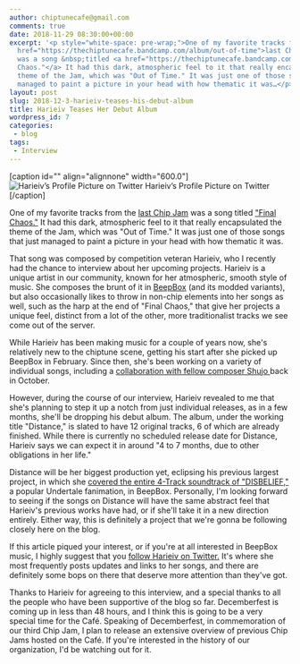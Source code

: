 ```yaml
---
author: chiptunecafe@gmail.com
comments: true
date: 2018-11-29 08:30:00+00:00
excerpt: '<p style="white-space: pre-wrap;">One of my favorite tracks from the <a
  href="https://thechiptunecafe.bandcamp.com/album/out-of-time">last Chip Jam</a>
  was a song &nbsp;titled <a href="https://thechiptunecafe.bandcamp.com/track/final-chaos">"Final
  Chaos."</a> It had this dark, atmospheric feel to it that really encapsulated the
  theme of the Jam, which was "Out of Time." It was just one of those songs that just
  managed to paint a picture in your head with how thematic it was…</p>'
layout: post
slug: 2018-12-3-harieiv-teases-his-debut-album
title: Harieiv Teases Her Debut Album
wordpress_id: 7
categories:
 - blog
tags:
 - Interview
---
```


[caption id="" align="alignnone" width="600.0"]![ Harieiv’s Profile Picture on Twitter ](https://images.squarespace-cdn.com/content/v1/5bfb3cac1aef1da317d0f89a/1543818864503-E759Z5AI3MY57NQLQZ8Q/ke17ZwdGBToddI8pDm48kOyctPanBqSdf7WQMpY1FsRZw-zPPgdn4jUwVcJE1ZvWQUxwkmyExglNqGp0IvTJZUJFbgE-7XRK3dMEBRBhUpwwQIrqN0bcqL_6-iJCOAA0qwytzcs0JTq1XS2aqVbyK6GtMIM7F0DGeOwCXa63_4k/9554595f1ef5920.jpg?format=original)  Harieiv’s Profile Picture on Twitter [/caption] 
  



One of my favorite tracks from the [last Chip Jam](https://thechiptunecafe.bandcamp.com/album/out-of-time) was a song  titled ["Final Chaos."](https://thechiptunecafe.bandcamp.com/track/final-chaos) It had this dark, atmospheric feel to it that really encapsulated the theme of the Jam, which was "Out of Time." It was just one of those songs that just managed to paint a picture in your head with how thematic it was.

That song was composed by competition veteran Harieiv, who I recently had the chance to interview about her upcoming projects. Harieiv is a unique artist in our community, known for her atmospheric, smooth style of music. She composes the brunt of it in [BeepBox](https://www.beepbox.co/) (and its modded variants), but also occasionally likes to throw in non-chip elements into her songs as well, such as the harp at the end of "Final Chaos," that give her projects a unique feel, distinct from a lot of the other, more traditionalist tracks we see come out of the server.

While Harieiv has been making music for a couple of years now, she's relatively new to the chiptune scene, getting his start after she picked up BeepBox in February. Since then, she's been working on a variety of individual songs, including a [collaboration with fellow composer Shujo ](https://www.youtube.com/watch?v=VY48x97duUE&feature=youtu.be&a)back in October. 

However, during the course of our interview, Harieiv revealed to me that she's planning to step it up a notch from just individual releases, as in a few months, she'll be dropping his debut album. The album, under the working title "Distance," is slated to have 12 original tracks, 6 of which are already finished. While there is currently no scheduled release date for Distance, Harieiv says we can expect it in around "4 to 7 months, due to other obligations in her life." 

Distance will be her biggest production yet, eclipsing his previous largest project, in which she [covered the entire 4-Track soundtrack of "DISBELIEF,"](https://twitter.com/harieiv/status/1041488604348997632) a popular Undertale fanimation, in BeepBox.  Personally, I'm looking forward to seeing if the songs on Distance will have the same abstract feel that Harieiv's previous works have had, or if she'll take it in a new direction entirely. Either way, this is definitely a project that we're gonna be following closely here on the blog.

If this article piqued your interest, or if you're at all interested in BeepBox music, I highly suggest that you [follow Harieiv on Twitter.](https://twitter.com/harieiv) It's where she most frequently posts updates and links to her songs, and there are definitely some bops on there that deserve more attention than they've got.

Thanks to Harieiv for agreeing to this interview, and a special thanks to all the people who have been supportive of the blog so far. Decemberfest is coming up in less than 48 hours, and I think this is going to be a very special time for the Café. Speaking of Decemberfest, in commemoration of our third Chip Jam, I plan to release an extensive overview of previous Chip Jams hosted on the Café. If you're interested in the history of our organization, I'd be watching out for it.
